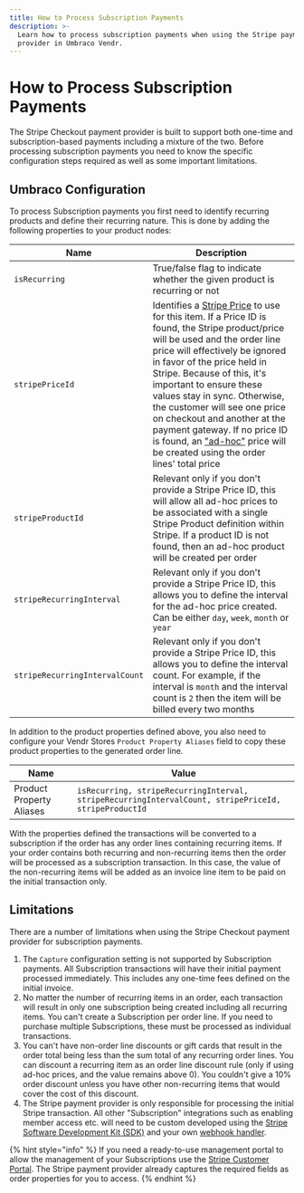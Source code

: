 ```yaml
---
title: How to Process Subscription Payments
description: >-
  Learn how to process subscription payments when using the Stripe payment
  provider in Umbraco Vendr.
---
```


# How to Process Subscription Payments

The Stripe Checkout payment provider is built to support both one-time and subscription-based payments including a mixture of the two. Before processing subscription payments you need to know the specific configuration steps required as well as some important limitations.

## Umbraco Configuration

To process Subscription payments you first need to identify recurring products and define their recurring nature. This is done by adding the following properties to your product nodes:

| Name                           | Description                                                                                                                                                                                                                                                                                                                                                                                                                                                                                                                                                                   |
| ------------------------------ | ----------------------------------------------------------------------------------------------------------------------------------------------------------------------------------------------------------------------------------------------------------------------------------------------------------------------------------------------------------------------------------------------------------------------------------------------------------------------------------------------------------------------------------------------------------------------------- |
| `isRecurring`                  | True/false flag to indicate whether the given product is recurring or not                                                                                                                                                                                                                                                                                                                                                                                                                                                                                                     |
| `stripePriceId`                | Identifies a [Stripe Price](https://stripe.com/docs/billing/prices-guide) to use for this item. If a Price ID is found, the Stripe product/price will be used and the order line price will effectively be ignored in favor of the price held in Stripe. Because of this, it's important to ensure these values stay in sync. Otherwise, the customer will see one price on checkout and another at the payment gateway. If no price ID is found, an ["ad-hoc"](https://stripe.com/docs/billing/prices-guide#ad-hoc) price will be created using the order lines' total price |
| `stripeProductId`              | Relevant only if you don't provide a Stripe Price ID, this will allow all ad-hoc prices to be associated with a single Stripe Product definition within Stripe. If a product ID is not found, then an ad-hoc product will be created per order                                                                                                                                                                                                                                                                                                                                |
| `stripeRecurringInterval`      | Relevant only if you don't provide a Stripe Price ID, this allows you to define the interval for the ad-hoc price created. Can be either `day`, `week`, `month` or `year`                                                                                                                                                                                                                                                                                                                                                                                                     |
| `stripeRecurringIntervalCount` | Relevant only if you don't provide a Stripe Price ID, this allows you to define the interval count. For example, if the interval is `month` and the interval count is `2` then the item will be billed every two months                                                                                                                                                                                                                                                                                                                                                       |

In addition to the product properties defined above, you also need to configure your Vendr Stores `Product Property Aliases` field to copy these product properties to the generated order line.

| Name                     | Value                                                                                                |
| ------------------------ | ---------------------------------------------------------------------------------------------------- |
| Product Property Aliases | `isRecurring, stripeRecurringInterval, stripeRecurringIntervalCount, stripePriceId, stripeProductId` |

With the properties defined the transactions will be converted to a subscription if the order has any order lines containing recurring items. If your order contains both recurring and non-recurring items then the order will be processed as a subscription transaction. In this case, the value of the non-recurring items will be added as an invoice line item to be paid on the initial transaction only.

## Limitations

There are a number of limitations when using the Stripe Checkout payment provider for subscription payments.

1. The `Capture` configuration setting is not supported by Subscription payments. All Subscription transactions will have their initial payment processed immediately. This includes any one-time fees defined on the initial invoice.
2. No matter the number of recurring items in an order, each transaction will result in only one subscription being created including all recurring items. You can't create a Subscription per order line. If you need to purchase multiple Subscriptions, these must be processed as individual transactions.
3. You can't have non-order line discounts or gift cards that result in the order total being less than the sum total of any recurring order lines. You can discount a recurring item as an order line discount rule (only if using ad-hoc prices, and the value remains above 0). You couldn't give a 10% order discount unless you have other non-recurring items that would cover the cost of this discount.
4. The Stripe payment provider is only responsible for processing the initial Stripe transaction. All other "Subscription" integrations such as enabling member access etc. will need to be custom developed using the [Stripe Software Development Kit (SDK)](https://github.com/stripe/stripe-dotnet) and your own [webhook handler](https://stripe.com/docs/webhooks).

{% hint style="info" %}
If you need a ready-to-use management portal to allow the management of your Subscriptions use the [Stripe Customer Portal](https://stripe.com/docs/billing/subscriptions/integrating-customer-portal). The Stripe payment provider already captures the required fields as order properties for you to access.
{% endhint %}
